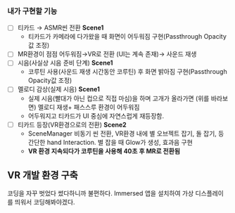 ### 내가 구현할 기능
- [ ] 티카드 → ASMR씬 전환 **Scene1**
	- 티카드가 카메라에 다가왔을 때 화면이 어두워짐 구현(Passthrough Opacity값 조정)
- [ ] MR환경이 점점 어두워짐→VR로 전환 (UI는 계속 존재)→ 사운드 재생
- [ ] 시음(사실상 시음 준비 단계) **Scene1**
	- 코루틴 사용(사운드 재생 시간동안 코루틴) 후 화면 밝아짐 구현(Passthrough Opacity값 조정)
- [ ] 멜로디 감상(실제 시음) **Scene1**
	- 실제 시음(빨대가 아닌 컵으로 직접 마심)을 하며 고개가 올라가면 (위를 바라보면) 멜로디 재생+ 패스스루 환경이 어두워짐
	- 어두워지고 티카드가 UI 중심에 자연스럽게 재등장함.
- [ ] 티카드 등장(VR환경으로의 전환) **Scene2**
	- SceneManager 비동기 씬 전환, VR환경 내에 별 오브젝트 잡기, 돌 잡기, 등 간단한 hand Interaction. 별 잡을 때 Glow가 생성, 효과음 구현
	- **VR 환경 지속되다가 코루틴을 사용해 40초 후 MR로 전환됨**

## VR 개발 환경 구축
코딩을 자꾸 벗었다 썼다하니까 불편하다. Immersed 앱을 설치하여 가상 디스플레이를 띄워서 코딩해봐야겠다.